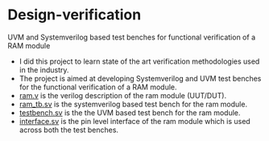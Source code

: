 # Design-verification
UVM and Systemverilog based test benches for functional verification of a RAM module
- I did this project to learn state of the art verification methodologies used in the industry.
- The project is aimed at developing Systemverilog and UVM test benches for the functional verification of a RAM module.
- [ram.v](https://github.com/AkshayXPatil/Design-verification/blob/master/ram.v) is the verilog description of the ram module (UUT/DUT).
- [ram_tb.sv](https://github.com/AkshayXPatil/Design-verification/blob/master/ram_tb.sv) is the systemverilog based test bench for the ram module.
- [testbench.sv](https://github.com/AkshayXPatil/Design-verification/blob/master/testbench.sv) is the the UVM based test bench for the ram module.
- [interface.sv](https://github.com/AkshayXPatil/Design-verification/blob/master/interface.sv) is the pin level interface of the ram module which is used across both the test benches.
